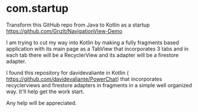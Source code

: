 # com.startup

Transform this GitHub repo from Java to Kotlin as a startup https://github.com/Gnzlt/NavigationView-Demo

I am trying to cut my way into Kotlin by making a fully fragments based application with its main page as a TabView that incorporates 3 tabs and in each tab there will be a RecyclerView and its adapter will be a firestore adapter.


I found this repository for davidevaliante in Kotlin ( https://github.com/davidevaliante/PowerChat)  that incorporates recyclerviews and firestore adapters in fragments in a simple well organized way. It'll help get the work start.

Any help will be appreciated.
